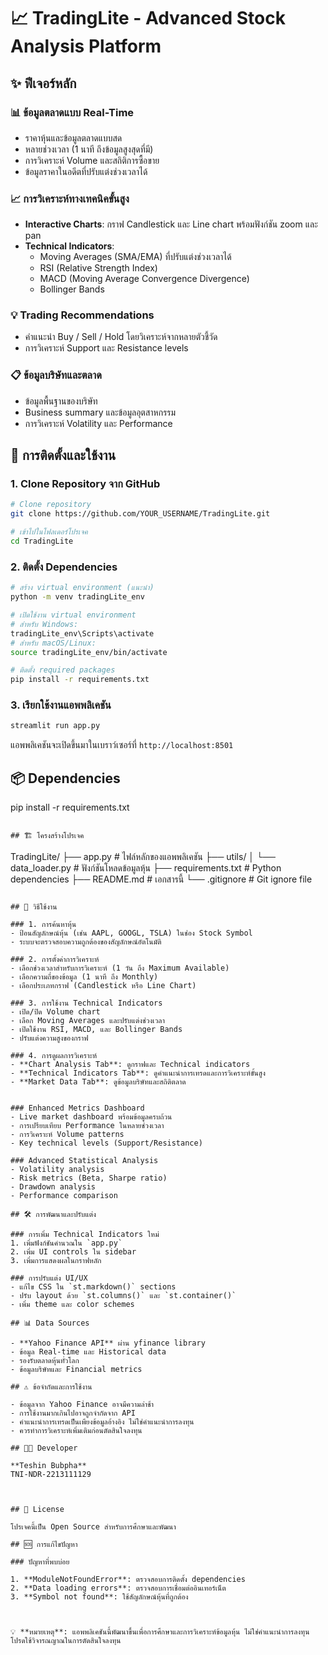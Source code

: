 # 📈 TradingLite - Advanced Stock Analysis Platform



## ✨ ฟีเจอร์หลัก

### 📊 ข้อมูลตลาดแบบ Real-Time
- ราคาหุ้นและข้อมูลตลาดแบบสด
- หลายช่วงเวลา (1 นาที ถึงข้อมูลสูงสุดที่มี)
- การวิเคราะห์ Volume และสถิติการซื้อขาย
- ข้อมูลราคาในอดีตที่ปรับแต่งช่วงเวลาได้

### 📈 การวิเคราะห์ทางเทคนิคขั้นสูง
- **Interactive Charts**: กราฟ Candlestick และ Line chart พร้อมฟังก์ชัน zoom และ pan
- **Technical Indicators**:
  - Moving Averages (SMA/EMA) ที่ปรับแต่งช่วงเวลาได้
  - RSI (Relative Strength Index)
  - MACD (Moving Average Convergence Divergence)
  - Bollinger Bands

### 💡 Trading Recommendations
- คำแนะนำ Buy / Sell / Hold โดยวิเคราะห์จากหลายตัวชี้วัด
- การวิเคราะห์ Support และ Resistance levels

### 📋 ข้อมูลบริษัทและตลาด
- ข้อมูลพื้นฐานของบริษัท
- Business summary และข้อมูลอุตสาหกรรม
- การวิเคราะห์ Volatility และ Performance

## 🚀 การติดตั้งและใช้งาน

### 1. Clone Repository จาก GitHub

```bash
# Clone repository
git clone https://github.com/YOUR_USERNAME/TradingLite.git

# เข้าไปในโฟลเดอร์โปรเจค
cd TradingLite
```

### 2. ติดตั้ง Dependencies

```bash
# สร้าง virtual environment (แนะนำ)
python -m venv tradingLite_env

# เปิดใช้งาน virtual environment
# สำหรับ Windows:
tradingLite_env\Scripts\activate
# สำหรับ macOS/Linux:
source tradingLite_env/bin/activate

# ติดตั้ง required packages
pip install -r requirements.txt
```

### 3. เรียกใช้งานแอพพลิเคชัน

```bash
streamlit run app.py
```

แอพพลิเคชันจะเปิดขึ้นมาในเบราว์เซอร์ที่ `http://localhost:8501`

## 📦 Dependencies

pip install -r requirements.txt

```

## 🏗️ โครงสร้างโปรเจค

```
TradingLite/
├── app.py                 # ไฟล์หลักของแอพพลิเคชัน
├── utils/
│   └── data_loader.py     # ฟังก์ชันโหลดข้อมูลหุ้น
├── requirements.txt       # Python dependencies
├── README.md             # เอกสารนี้
└── .gitignore           # Git ignore file
```

## 📱 วิธีใช้งาน

### 1. การค้นหาหุ้น
- ป้อนสัญลักษณ์หุ้น (เช่น AAPL, GOOGL, TSLA) ในช่อง Stock Symbol
- ระบบจะตรวจสอบความถูกต้องของสัญลักษณ์อัตโนมัติ

### 2. การตั้งค่าการวิเคราะห์
- เลือกช่วงเวลาสำหรับการวิเคราะห์ (1 วัน ถึง Maximum Available)
- เลือกความถี่ของข้อมูล (1 นาที ถึง Monthly)
- เลือกประเภทกราฟ (Candlestick หรือ Line Chart)

### 3. การใช้งาน Technical Indicators
- เปิด/ปิด Volume chart
- เลือก Moving Averages และปรับแต่งช่วงเวลา
- เปิดใช้งาน RSI, MACD, และ Bollinger Bands
- ปรับแต่งความสูงของกราฟ

### 4. การดูผลการวิเคราะห์
- **Chart Analysis Tab**: ดูกราฟและ Technical indicators
- **Technical Indicators Tab**: ดูคำแนะนำการเทรดและการวิเคราะห์ขั้นสูง  
- **Market Data Tab**: ดูข้อมูลบริษัทและสถิติตลาด


### Enhanced Metrics Dashboard
- Live market dashboard พร้อมข้อมูลครบถ้วน
- การเปรียบเทียบ Performance ในหลายช่วงเวลา
- การวิเคราะห์ Volume patterns
- Key technical levels (Support/Resistance)

### Advanced Statistical Analysis
- Volatility analysis
- Risk metrics (Beta, Sharpe ratio)
- Drawdown analysis
- Performance comparison

## 🛠️ การพัฒนาและปรับแต่ง

### การเพิ่ม Technical Indicators ใหม่
1. เพิ่มฟังก์ชันคำนวณใน `app.py`
2. เพิ่ม UI controls ใน sidebar
3. เพิ่มการแสดงผลในกราฟหลัก

### การปรับแต่ง UI/UX
- แก้ไข CSS ใน `st.markdown()` sections
- ปรับ layout ด้วย `st.columns()` และ `st.container()`
- เพิ่ม theme และ color schemes

## 📊 Data Sources

- **Yahoo Finance API** ผ่าน yfinance library
- ข้อมูล Real-time และ Historical data
- รองรับตลาดหุ้นทั่วโลก
- ข้อมูลบริษัทและ Financial metrics

## ⚠️ ข้อจำกัดและการใช้งาน

- ข้อมูลจาก Yahoo Finance อาจมีความล่าช้า
- การใช้งานมากเกินไปอาจถูกจำกัดจาก API
- คำแนะนำการเทรดเป็นเพียงข้อมูลอ้างอิง ไม่ใช่คำแนะนำการลงทุน
- ควรทำการวิเคราะห์เพิ่มเติมก่อนตัดสินใจลงทุน

## 👨‍💻 Developer

**Teshin Bubpha**  
TNI-NDR-2213111129



## 📄 License

โปรเจคนี้เป็น Open Source สำหรับการศึกษาและพัฒนา

## 🆘 การแก้ไขปัญหา

### ปัญหาที่พบบ่อย

1. **ModuleNotFoundError**: ตรวจสอบการติดตั้ง dependencies
2. **Data loading errors**: ตรวจสอบการเชื่อมต่ออินเทอร์เน็ต
3. **Symbol not found**: ใช้สัญลักษณ์หุ้นที่ถูกต้อง



💡 **หมายเหตุ**: แอพพลิเคชันนี้พัฒนาขึ้นเพื่อการศึกษาและการวิเคราะห์ข้อมูลหุ้น ไม่ใช่คำแนะนำการลงทุน โปรดใช้วิจารณญาณในการตัดสินใจลงทุน